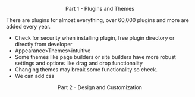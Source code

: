 <p align="center">Part 1 - Plugins and Themes</p>
There are plugins for almost everything, over 60,000 plugins and more are added every year.

- Check for security when installing plugin, free plugin directory or directly from developer
- Appearance>Themes>intuitive
- Some themes like page builders or site builders have more robust settings and options like drag and drop functionality
- Changing themes may break some functionality so check.
- We can add css

<p align="center">Part 2 - Design and Customization</p>
